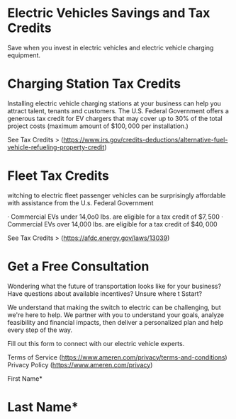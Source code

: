 # Electric Vehicles Savings and Tax Credits  

Save when you invest in electric vehicles and electric vehicle charging equipment.  

# Charging Station Tax Credits  

Installing electric vehicle charging stations at your business can help you attract talent, tenants and customers. The U.S. Federal Government offers a generous tax credit for EV chargers that may cover up to $30\%$ of the total project costs (maximum amount of $\$100,000$ per installation.)  

See Tax Credits > (https://www.irs.gov/credits-deductions/alternative-fuel-vehicle-refueling-property-credit)  

# Fleet Tax Credits  

witching to electric fleet passenger vehicles can be surprisingly affordable with assistance from the U.s. Federal Government  

· Commercial EVs under 14,0o0 Ibs. are eligible for a tax credit of $\$7,500$ · Commercial EVs over 14,000 Ibs. are eligible for a tax credit of $\$40,000$  

See Tax Credits > (https://afdc.energy.gov/laws/13039)  

# Get a Free Consultation  

Wondering what the future of transportation looks like for your business? Have questions about available incentives? Unsure where t Sstart?  

We understand that making the switch to electric can be challenging, but we're here to help. We partner with you to understand your goals, analyze feasibility and financial impacts, then deliver a personalized plan and help every step of the way.  

Fill out this form to connect with our electric vehicle experts.  

Terms of Service (https://www.ameren.com/privacy/terms-and-conditions) Privacy Policy (https://www.ameren.com/privacy)  

First Name\*  

# Last Name\*  